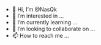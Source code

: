 - 👋 Hi, I’m @NasQk
- 👀 I’m interested in ...
- 🌱 I’m currently learning ...
- 💞️ I’m looking to collaborate on ...
- 📫 How to reach me ...

<!---
NasQk/NasQk is a ✨ special ✨ repository because its `README.md` (this file) appears on your GitHub profile.
You can click the Preview link to take a look at your changes.
--->
